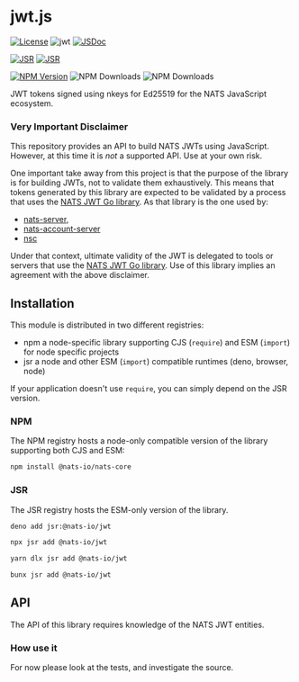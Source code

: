 # jwt.js

[![License](https://img.shields.io/badge/Licence-Apache%202.0-blue.svg)](./LICENSE)
![jwt](https://github.com/nats-io/jwt.js/actions/workflows/jwtjs.yml/badge.svg)
[![JSDoc](https://img.shields.io/badge/JSDoc-reference-blue)](https://nats-io.github.io/jwt.js/)

[![JSR](https://jsr.io/badges/@nats-io/jwt)](https://jsr.io/@nats-io/jwt)
[![JSR](https://jsr.io/badges/@nats-io/jwt/score)](https://jsr.io/@nats-io/jwt)

[![NPM Version](https://img.shields.io/npm/v/%40nats-io%2Fjwt)](https://www.npmjs.com/package/@nats-io/jwt)
![NPM Downloads](https://img.shields.io/npm/dt/%40nats-io%2Fjwt)
![NPM Downloads](https://img.shields.io/npm/dm/%40nats-io%2Fjwt)

JWT tokens signed using nkeys for Ed25519 for the NATS JavaScript ecosystem.

### Very Important Disclaimer

This repository provides an API to build NATS JWTs using JavaScript. However, at
this time it is _not_ a supported API. Use at your own risk.

One important take away from this project is that the purpose of the library is
for building JWTs, not to validate them exhaustively. This means that tokens
generated by this library are expected to be validated by a process that uses
the [NATS JWT Go library](github.com/nats-io/jwt). As that library is the one
used by:

- [nats-server](github.com/nats-io/nats-server),
- [nats-account-server](github.com/nats-io/nats-account-server)
- [nsc](github.com/nats-io/nsc)

Under that context, ultimate validity of the JWT is delegated to tools or
servers that use the [NATS JWT Go library](github.com/nats-io/jwt). Use of this
library implies an agreement with the above disclaimer.

## Installation

This module is distributed in two different registries:

- npm a node-specific library supporting CJS (`require`) and ESM (`import`) for
  node specific projects
- jsr a node and other ESM (`import`) compatible runtimes (deno, browser, node)

If your application doesn't use `require`, you can simply depend on the JSR
version.

### NPM

The NPM registry hosts a node-only compatible version of the library supporting
both CJS and ESM:

```bash
npm install @nats-io/nats-core
```

### JSR

The JSR registry hosts the ESM-only version of the library.

```bash
deno add jsr:@nats-io/jwt
```

```bash
npx jsr add @nats-io/jwt
```

```bash
yarn dlx jsr add @nats-io/jwt
```

```bash
bunx jsr add @nats-io/jwt
```

## API

The API of this library requires knowledge of the NATS JWT entities.

### How use it

For now please look at the tests, and investigate the source.
